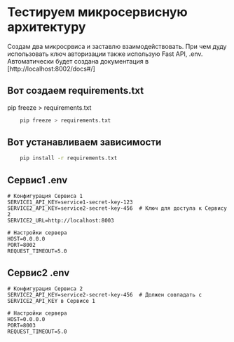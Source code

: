# Тестируем микросервисную архитектуру

Создам два микросрвиса и заставлю взаимодействовать. При чем дуду использовать ключ авторизации также использую Fast API, 
.env. Автоматически будет создана документация в [http://localhost:8002/docs#/]

## Вот создаем requirements.txt

pip freeze > requirements.txt

```bash
    pip freeze > requirements.txt
```

## Вот устанавливаем зависимости

```bash
    pip install -r requirements.txt
```


## Сервис1 .env

```
# Конфигурация Сервиса 1
SERVICE1_API_KEY=service1-secret-key-123
SERVICE2_API_KEY=service2-secret-key-456  # Ключ для доступа к Сервису 2
SERVICE2_URL=http://localhost:8003

# Настройки сервера
HOST=0.0.0.0
PORT=8002
REQUEST_TIMEOUT=5.0
```

## Сервис2 .env

```
# Конфигурация Сервиса 2
SERVICE2_API_KEY=service2-secret-key-456  # Должен совпадать с SERVICE2_API_KEY в Сервисе 1

# Настройки сервера
HOST=0.0.0.0
PORT=8003
REQUEST_TIMEOUT=5.0
```

